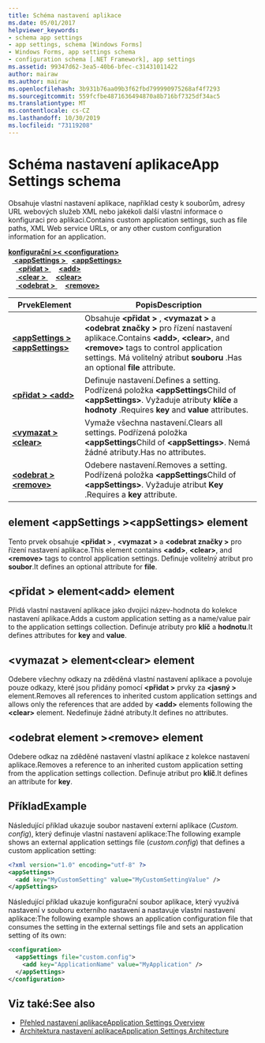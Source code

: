 ```yaml
---
title: Schéma nastavení aplikace
ms.date: 05/01/2017
helpviewer_keywords:
- schema app settings
- app settings, schema [Windows Forms]
- Windows Forms, app settings schema
- configuration schema [.NET Framework], app settings
ms.assetid: 99347d62-3ea5-40b6-bfec-c31431011422
author: mairaw
ms.author: mairaw
ms.openlocfilehash: 3b931b76aa09b3f62fbd799990975268af4f7293
ms.sourcegitcommit: 559fcfbe4871636494870a8b716bf7325df34ac5
ms.translationtype: MT
ms.contentlocale: cs-CZ
ms.lasthandoff: 10/30/2019
ms.locfileid: "73119208"
---
```

# <a name="app-settings-schema"></a><span data-ttu-id="394e2-102">Schéma nastavení aplikace</span><span class="sxs-lookup"><span data-stu-id="394e2-102">App Settings schema</span></span>

<span data-ttu-id="394e2-103">Obsahuje vlastní nastavení aplikace, například cesty k souborům, adresy URL webových služeb XML nebo jakékoli další vlastní informace o konfiguraci pro aplikaci.</span><span class="sxs-lookup"><span data-stu-id="394e2-103">Contains custom application settings, such as file paths, XML Web service URLs, or any other custom configuration information for an application.</span></span>

<span data-ttu-id="394e2-104">[**konfigurační >\<** ](../configuration-element.md) </span><span class="sxs-lookup"><span data-stu-id="394e2-104">[**\<configuration>**](../configuration-element.md) </span></span>  
<span data-ttu-id="394e2-105">&nbsp;&nbsp;[ **\<appSettings >** ](appsettings-element-for-configuration.md) </span><span class="sxs-lookup"><span data-stu-id="394e2-105">&nbsp;&nbsp;[**\<appSettings>**](appsettings-element-for-configuration.md) </span></span>  
<span data-ttu-id="394e2-106">&nbsp;&nbsp;&nbsp;&nbsp;[ **\<přidat >** ](add-element-for-appsettings.md) </span><span class="sxs-lookup"><span data-stu-id="394e2-106">&nbsp;&nbsp;&nbsp;&nbsp;[**\<add>**](add-element-for-appsettings.md) </span></span>  
<span data-ttu-id="394e2-107">&nbsp;&nbsp;&nbsp;&nbsp;[ **\<clear >** ](clear-element-for-appsettings.md) </span><span class="sxs-lookup"><span data-stu-id="394e2-107">&nbsp;&nbsp;&nbsp;&nbsp;[**\<clear>**](clear-element-for-appsettings.md) </span></span>  
<span data-ttu-id="394e2-108">&nbsp;&nbsp;&nbsp;&nbsp;[ **\<odebrat >** ](remove-element-for-appsettings.md)</span><span class="sxs-lookup"><span data-stu-id="394e2-108">&nbsp;&nbsp;&nbsp;&nbsp;[**\<remove>**](remove-element-for-appsettings.md)</span></span>

| <span data-ttu-id="394e2-109">Prvek</span><span class="sxs-lookup"><span data-stu-id="394e2-109">Element</span></span> | <span data-ttu-id="394e2-110">Popis</span><span class="sxs-lookup"><span data-stu-id="394e2-110">Description</span></span> |
| ------- | ----------- |
| [<span data-ttu-id="394e2-111"> **\<appSettings >** </span><span class="sxs-lookup"><span data-stu-id="394e2-111">**\<appSettings>**</span></span>](appsettings-element-for-configuration.md) | <span data-ttu-id="394e2-112">Obsahuje **\<přidat >** , **\<vymazat >** a **\<odebrat značky >** pro řízení nastavení aplikace.</span><span class="sxs-lookup"><span data-stu-id="394e2-112">Contains **\<add>**, **\<clear>**, and **\<remove>** tags to control application settings.</span></span> <span data-ttu-id="394e2-113">Má volitelný atribut **souboru** .</span><span class="sxs-lookup"><span data-stu-id="394e2-113">Has an optional **file** attribute.</span></span> |
| [<span data-ttu-id="394e2-114"> **\<přidat >** </span><span class="sxs-lookup"><span data-stu-id="394e2-114">**\<add>**</span></span>](add-element-for-appsettings.md) | <span data-ttu-id="394e2-115">Definuje nastavení.</span><span class="sxs-lookup"><span data-stu-id="394e2-115">Defines a setting.</span></span> <span data-ttu-id="394e2-116">Podřízená položka **\<appSettings**</span><span class="sxs-lookup"><span data-stu-id="394e2-116">Child of **\<appSettings>**.</span></span> <span data-ttu-id="394e2-117">Vyžaduje atributy **klíče** a **hodnoty** .</span><span class="sxs-lookup"><span data-stu-id="394e2-117">Requires **key** and **value** attributes.</span></span> |
| [<span data-ttu-id="394e2-118"> **\<vymazat >** </span><span class="sxs-lookup"><span data-stu-id="394e2-118">**\<clear>**</span></span>](clear-element-for-appsettings.md) | <span data-ttu-id="394e2-119">Vymaže všechna nastavení.</span><span class="sxs-lookup"><span data-stu-id="394e2-119">Clears all settings.</span></span> <span data-ttu-id="394e2-120">Podřízená položka **\<appSettings**</span><span class="sxs-lookup"><span data-stu-id="394e2-120">Child of **\<appSettings>**.</span></span> <span data-ttu-id="394e2-121">Nemá žádné atributy.</span><span class="sxs-lookup"><span data-stu-id="394e2-121">Has no attributes.</span></span> |
| [<span data-ttu-id="394e2-122"> **\<odebrat >** </span><span class="sxs-lookup"><span data-stu-id="394e2-122">**\<remove>**</span></span>](remove-element-for-appsettings.md) | <span data-ttu-id="394e2-123">Odebere nastavení.</span><span class="sxs-lookup"><span data-stu-id="394e2-123">Removes a setting.</span></span> <span data-ttu-id="394e2-124">Podřízená položka **\<appSettings**</span><span class="sxs-lookup"><span data-stu-id="394e2-124">Child of **\<appSettings>**.</span></span> <span data-ttu-id="394e2-125">Vyžaduje atribut **Key** .</span><span class="sxs-lookup"><span data-stu-id="394e2-125">Requires a **key** attribute.</span></span> |

## <a name="appsettings-element"></a><span data-ttu-id="394e2-126">element \<appSettings ></span><span class="sxs-lookup"><span data-stu-id="394e2-126">\<appSettings> element</span></span>

<span data-ttu-id="394e2-127">Tento prvek obsahuje **\<přidat >** , **\<vymazat >** a **\<odebrat značky >** pro řízení nastavení aplikace.</span><span class="sxs-lookup"><span data-stu-id="394e2-127">This element contains **\<add>**, **\<clear>**, and **\<remove>** tags to control application settings.</span></span> <span data-ttu-id="394e2-128">Definuje volitelný atribut pro **soubor**.</span><span class="sxs-lookup"><span data-stu-id="394e2-128">It defines an optional attribute for **file**.</span></span>

## <a name="add-element"></a><span data-ttu-id="394e2-129">\<přidat > element</span><span class="sxs-lookup"><span data-stu-id="394e2-129">\<add> element</span></span>

<span data-ttu-id="394e2-130">Přidá vlastní nastavení aplikace jako dvojici název-hodnota do kolekce nastavení aplikace.</span><span class="sxs-lookup"><span data-stu-id="394e2-130">Adds a custom application setting as a name/value pair to the application settings collection.</span></span> <span data-ttu-id="394e2-131">Definuje atributy pro **klíč** a **hodnotu**.</span><span class="sxs-lookup"><span data-stu-id="394e2-131">It defines attributes for **key** and **value**.</span></span>

## <a name="clear-element"></a><span data-ttu-id="394e2-132">\<vymazat > element</span><span class="sxs-lookup"><span data-stu-id="394e2-132">\<clear> element</span></span>

<span data-ttu-id="394e2-133">Odebere všechny odkazy na zděděná vlastní nastavení aplikace a povoluje pouze odkazy, které jsou přidány pomocí **\<přidat >** prvky za **\<jasný >** element.</span><span class="sxs-lookup"><span data-stu-id="394e2-133">Removes all references to inherited custom application settings and allows only the references that are added by **\<add>** elements following the **\<clear>** element.</span></span> <span data-ttu-id="394e2-134">Nedefinuje žádné atributy.</span><span class="sxs-lookup"><span data-stu-id="394e2-134">It defines no attributes.</span></span>

## <a name="remove-element"></a><span data-ttu-id="394e2-135">\<odebrat element ></span><span class="sxs-lookup"><span data-stu-id="394e2-135">\<remove> element</span></span>

<span data-ttu-id="394e2-136">Odebere odkaz na zděděné nastavení vlastní aplikace z kolekce nastavení aplikace.</span><span class="sxs-lookup"><span data-stu-id="394e2-136">Removes a reference to an inherited custom application setting from the application settings collection.</span></span> <span data-ttu-id="394e2-137">Definuje atribut pro **klíč**.</span><span class="sxs-lookup"><span data-stu-id="394e2-137">It defines an attribute for **key**.</span></span>

## <a name="example"></a><span data-ttu-id="394e2-138">Příklad</span><span class="sxs-lookup"><span data-stu-id="394e2-138">Example</span></span>

<span data-ttu-id="394e2-139">Následující příklad ukazuje soubor nastavení externí aplikace (*Custom. config*), který definuje vlastní nastavení aplikace:</span><span class="sxs-lookup"><span data-stu-id="394e2-139">The following example shows an external application settings file (*custom.config*) that defines a custom application setting:</span></span>

```xml
<?xml version="1.0" encoding="utf-8" ?>
<appSettings>
  <add key="MyCustomSetting" value="MyCustomSettingValue" />
</appSettings>
```

<span data-ttu-id="394e2-140">Následující příklad ukazuje konfigurační soubor aplikace, který využívá nastavení v souboru externího nastavení a nastavuje vlastní nastavení aplikace:</span><span class="sxs-lookup"><span data-stu-id="394e2-140">The following example shows an application configuration file that consumes the setting in the external settings file and sets an application setting of its own:</span></span>

```xml
<configuration>
  <appSettings file="custom.config">
    <add key="ApplicationName" value="MyApplication" />
  </appSettings>
</configuration>
```

## <a name="see-also"></a><span data-ttu-id="394e2-141">Viz také:</span><span class="sxs-lookup"><span data-stu-id="394e2-141">See also</span></span>

- [<span data-ttu-id="394e2-142">Přehled nastavení aplikace</span><span class="sxs-lookup"><span data-stu-id="394e2-142">Application Settings Overview</span></span>](../../../winforms/advanced/application-settings-overview.md)
- [<span data-ttu-id="394e2-143">Architektura nastavení aplikace</span><span class="sxs-lookup"><span data-stu-id="394e2-143">Application Settings Architecture</span></span>](../../../winforms/advanced/application-settings-architecture.md)
